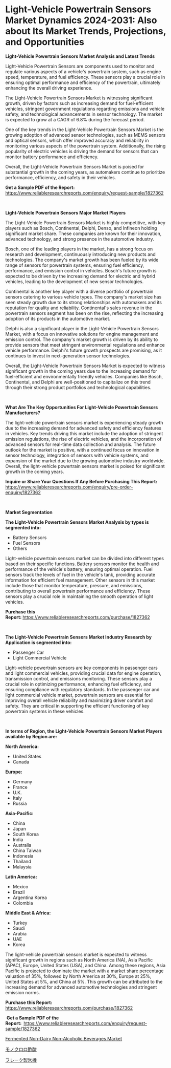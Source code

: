 <p><h1>Light-Vehicle Powertrain Sensors Market Dynamics 2024-2031: Also about Its Market Trends, Projections, and Opportunities</h1></p><p><strong>Light-Vehicle Powertrain Sensors Market Analysis and Latest Trends</strong></p>
<p><p>Light-Vehicle Powertrain Sensors are components used to monitor and regulate various aspects of a vehicle's powertrain system, such as engine speed, temperature, and fuel efficiency. These sensors play a crucial role in ensuring optimal performance and efficiency of the powertrain, ultimately enhancing the overall driving experience.</p><p>The Light-Vehicle Powertrain Sensors Market is witnessing significant growth, driven by factors such as increasing demand for fuel-efficient vehicles, stringent government regulations regarding emissions and vehicle safety, and technological advancements in sensor technology. The market is expected to grow at a CAGR of 6.8% during the forecast period.</p><p>One of the key trends in the Light-Vehicle Powertrain Sensors Market is the growing adoption of advanced sensor technologies, such as MEMS sensors and optical sensors, which offer improved accuracy and reliability in monitoring various aspects of the powertrain system. Additionally, the rising popularity of electric vehicles is driving the demand for sensors that can monitor battery performance and efficiency.</p><p>Overall, the Light-Vehicle Powertrain Sensors Market is poised for substantial growth in the coming years, as automakers continue to prioritize performance, efficiency, and safety in their vehicles.</p></p>
<p><strong>Get a Sample PDF of the Report:&nbsp;</strong> <a href="https://www.reliableresearchreports.com/enquiry/request-sample/1827362">https://www.reliableresearchreports.com/enquiry/request-sample/1827362</a></p>
<p>&nbsp;</p>
<p><strong>Light-Vehicle Powertrain Sensors Major Market Players</strong></p>
<p><p>The Light-Vehicle Powertrain Sensors Market is highly competitive, with key players such as Bosch, Continental, Delphi, Denso, and Infineon holding significant market share. These companies are known for their innovation, advanced technology, and strong presence in the automotive industry.</p><p>Bosch, one of the leading players in the market, has a strong focus on research and development, continuously introducing new products and technologies. The company's market growth has been fueled by its wide range of sensors for powertrain systems, ensuring fuel efficiency, performance, and emission control in vehicles. Bosch's future growth is expected to be driven by the increasing demand for electric and hybrid vehicles, leading to the development of new sensor technologies.</p><p>Continental is another key player with a diverse portfolio of powertrain sensors catering to various vehicle types. The company's market size has seen steady growth due to its strong relationships with automakers and its reputation for quality and reliability. Continental's sales revenue in the powertrain sensors segment has been on the rise, reflecting the increasing adoption of its products in the automotive market.</p><p>Delphi is also a significant player in the Light-Vehicle Powertrain Sensors Market, with a focus on innovative solutions for engine management and emission control. The company's market growth is driven by its ability to provide sensors that meet stringent environmental regulations and enhance vehicle performance. Delphi's future growth prospects are promising, as it continues to invest in next-generation sensor technologies.</p><p>Overall, the Light-Vehicle Powertrain Sensors Market is expected to witness significant growth in the coming years due to the increasing demand for fuel-efficient and environmentally friendly vehicles. Companies like Bosch, Continental, and Delphi are well-positioned to capitalize on this trend through their strong product portfolios and technological capabilities.</p></p>
<p>&nbsp;</p>
<p><strong>What Are The Key Opportunities For Light-Vehicle Powertrain Sensors Manufacturers?</strong></p>
<p><p>The light-vehicle powertrain sensors market is experiencing steady growth due to the increasing demand for advanced safety and efficiency features in vehicles. Key trends driving this market include the adoption of stringent emission regulations, the rise of electric vehicles, and the incorporation of advanced sensors for real-time data collection and analysis. The future outlook for the market is positive, with a continued focus on innovation in sensor technology, integration of sensors with vehicle systems, and expansion of the market due to the growing automotive industry worldwide. Overall, the light-vehicle powertrain sensors market is poised for significant growth in the coming years.</p></p>
<p><strong>Inquire or Share Your Questions If Any Before Purchasing This Report:</strong> <a href="https://www.reliableresearchreports.com/enquiry/pre-order-enquiry/1827362">https://www.reliableresearchreports.com/enquiry/pre-order-enquiry/1827362</a></p>
<p>&nbsp;</p>
<p><strong>Market Segmentation</strong></p>
<p><strong>The Light-Vehicle Powertrain Sensors Market Analysis by types is segmented into:</strong></p>
<p><ul><li>Battery Sensors</li><li>Fuel Sensors</li><li>Others</li></ul></p>
<p><p>Light-vehicle powertrain sensors market can be divided into different types based on their specific functions. Battery sensors monitor the health and performance of the vehicle's battery, ensuring optimal operation. Fuel sensors track the levels of fuel in the vehicle's tank, providing accurate information for efficient fuel management. Other sensors in this market include those that monitor temperature, pressure, and emissions, contributing to overall powertrain performance and efficiency. These sensors play a crucial role in maintaining the smooth operation of light vehicles.</p></p>
<p><strong>Purchase this Report:&nbsp;</strong><a href="https://www.reliableresearchreports.com/purchase/1827362">https://www.reliableresearchreports.com/purchase/1827362</a></p>
<p>&nbsp;</p>
<p><strong>The Light-Vehicle Powertrain Sensors Market Industry Research by Application is segmented into:</strong></p>
<p><ul><li>Passenger Car</li><li>Light Commercial Vehicle</li></ul></p>
<p><p>Light-vehicle powertrain sensors are key components in passenger cars and light commercial vehicles, providing crucial data for engine operation, transmission control, and emissions monitoring. These sensors play a crucial role in optimizing performance, enhancing fuel efficiency, and ensuring compliance with regulatory standards. In the passenger car and light commercial vehicle market, powertrain sensors are essential for improving overall vehicle reliability and maximizing driver comfort and safety. They are critical in supporting the efficient functioning of key powertrain systems in these vehicles.</p></p>
<p>&nbsp;</p>
<p><strong>In terms of Region, the Light-Vehicle Powertrain Sensors Market Players available by Region are:</strong></p>
<p>
    <p> <strong> North America: </strong>
        <ul>
            <li>United States</li>
            <li>Canada</li>
        </ul>
        </p> 
    <p> <strong> Europe: </strong>
        <ul>
            <li>Germany</li>
            <li>France</li>
            <li>U.K.</li>
            <li>Italy</li>
            <li>Russia</li>
        </ul>
        </p> 
    <p> <strong> Asia-Pacific: </strong>
        <ul>
            <li>China</li>
            <li>Japan</li>
            <li>South Korea</li>
            <li>India</li>
            <li>Australia</li>
            <li>China Taiwan</li>
            <li>Indonesia</li>
            <li>Thailand</li>
            <li>Malaysia</li>
        </ul>
        </p> 
    <p> <strong> Latin America: </strong>
        <ul>
            <li>Mexico</li>
            <li>Brazil</li>
            <li>Argentina Korea</li>
            <li>Colombia</li>
        </ul>
        </p> 
    <p> <strong> Middle East & Africa: </strong>
        <ul>
            <li>Turkey</li>
            <li>Saudi</li>
            <li>Arabia</li>
            <li>UAE</li>
            <li>Korea</li>
        </ul>
    </p>
    </p>
<p><p>The light-vehicle powertrain sensors market is expected to witness significant growth in regions such as North America (NA), Asia Pacific (APAC), Europe, United States (USA), and China. Among these regions, Asia Pacific is projected to dominate the market with a market share percentage valuation of 35%, followed by North America at 30%, Europe at 25%, United States at 5%, and China at 5%. This growth can be attributed to the increasing demand for advanced automotive technologies and stringent emission norms.</p></p>
<p><strong>Purchase this Report: </strong><a href="https://www.reliableresearchreports.com/purchase/1827362">https://www.reliableresearchreports.com/purchase/1827362</a></p>
<p>&nbsp;<strong>Get a Sample PDF of the Report:&nbsp;&nbsp;</strong><a href="https://www.reliableresearchreports.com/enquiry/request-sample/1827362">https://www.reliableresearchreports.com/enquiry/request-sample/1827362</a></p>
<p><strong></strong></p>
<p><p><a href="https://view.publitas.com/reportprime-1/fermented-non-dairy-non-alcoholic-beverages-market-size-market-trends-and-growth-outlook-forecasted-for-period-from-2023-to-2030/">Fermented Non-Dairy Non-Alcoholic Beverages Market</a></p><p><a href="https://medium.com/@jazminjones30/%E5%A1%A9%E5%8C%96%E3%83%A2%E3%83%8E%E3%82%AF%E3%83%AD%E3%83%AD%E9%85%A2%E9%85%B8%E5%B8%82%E5%A0%B4-%E7%A8%AE%E9%A1%9E-%E7%94%A8%E9%80%94-%E3%81%8A%E3%82%88%E3%81%B3%E5%9C%B0%E7%90%86%E3%81%AB%E3%82%88%E3%82%8B%E5%8C%85%E6%8B%AC%E7%9A%84%E8%A9%95%E4%BE%A1-6036db427019">モノクロロ酢酸</a></p><p><a href="https://medium.com/@jazminjones30/%E3%83%95%E3%83%AC%E3%83%BC%E3%82%AF%E6%B0%B7%E6%A9%9F%E5%B8%82%E5%A0%B4%E8%A6%8F%E6%A8%A1%E3%81%A8%E5%B8%82%E5%A0%B4%E5%8B%95%E5%90%91-%E5%AE%8C%E5%85%A8%E3%81%AA%E7%94%A3%E6%A5%AD%E6%A6%82%E8%A6%81-2024%E5%B9%B4%E3%81%8B%E3%82%892031%E5%B9%B4-252426ad8502">フレーク製氷機</a></p></p>
